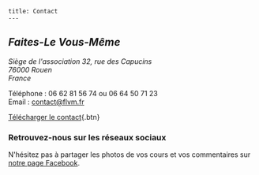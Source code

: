 	title: Contact
	---
<address>
	<p>
		<h2>Faites-Le Vous-Même</h2>
		Siège de l'association
		32, rue des Capucins<br>
		76000 Rouen<br>
		France
	</p>
</address>

Téléphone : 06 62 81 56 74 ou 06 64 50 71 23  
Email : <contact@flvm.fr>

[Télécharger le contact](content/documents/FLVM.vcf){.btn}

### Retrouvez-nous sur les réseaux sociaux
N'hésitez pas à partager les photos de vos cours et vos commentaires sur [notre page Facebook](https://www.facebook.com/flvm.cours/).

